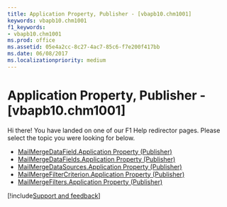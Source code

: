 ```yaml
---
title: Application Property, Publisher - [vbapb10.chm1001]
keywords: vbapb10.chm1001
f1_keywords:
- vbapb10.chm1001
ms.prod: office
ms.assetid: 05e4a2cc-8c27-4ac7-85c6-f7e200f417bb
ms.date: 06/08/2017
ms.localizationpriority: medium
---
```



# Application Property, Publisher - [vbapb10.chm1001]

Hi there! You have landed on one of our F1 Help redirector pages. Please select the topic you were looking for below.

- [MailMergeDataField.Application Property (Publisher)](https://msdn.microsoft.com/library/6af180b7-99c6-85b3-bc7e-071bc655c4d8%28Office.15%29.aspx)
- [MailMergeDataFields.Application Property (Publisher)](https://msdn.microsoft.com/library/8ee03f9e-1996-58e7-c6e9-3a1ccd0d2963%28Office.15%29.aspx)
- [MailMergeDataSources.Application Property (Publisher)](https://msdn.microsoft.com/library/71ea1c44-beb8-c830-26b1-3209fcfb1cfd%28Office.15%29.aspx)
- [MailMergeFilterCriterion.Application Property (Publisher)](https://msdn.microsoft.com/library/23438144-f791-8c76-d81c-aa40f592b948%28Office.15%29.aspx)
- [MailMergeFilters.Application Property (Publisher)](https://msdn.microsoft.com/library/daefa869-1790-0c21-3c4f-9bb72003741c%28Office.15%29.aspx)

[!include[Support and feedback](~/includes/feedback-boilerplate.md)]